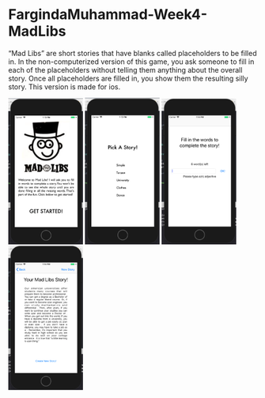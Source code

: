 # FargindaMuhammad-Week4-MadLibs


“Mad Libs” are short stories that have blanks called placeholders to be filled in. In the non-computerized version of this game, you ask someone to fill in each of the placeholders without telling them anything about the overall story. Once all placeholders are filled in, you show them the resulting silly story. This version is made for ios.


<img src="https://github.com/Farginda/FargindaMuhammad-Week4-MadLibs/blob/master/doc/Schermafbeelding%202018-11-21%20om%2013.13.42.png" width="30%" height="30%"/>

<img src="https://github.com/Farginda/FargindaMuhammad-Week4-MadLibs/blob/master/doc/Schermafbeelding%202018-11-21%20om%2013.13.56.png" width="30%" height="30%"/>

<img src="https://github.com/Farginda/FargindaMuhammad-Week4-MadLibs/blob/master/doc/Schermafbeelding%202018-11-21%20om%2013.14.23.png" width="30%" height="30%"/>

<img src="https://github.com/Farginda/FargindaMuhammad-Week4-MadLibs/blob/master/doc/Schermafbeelding%202018-11-21%20om%2013.14.35.png" width="30%" height="30%"/>
